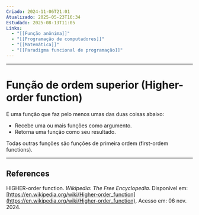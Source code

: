 ```yaml
---
Criado: 2024-11-06T21:01
Atualizado: 2025-05-23T16:34
Estudado: 2025-08-13T11:05
Links:
  - "[[Função anônima]]"
  - "[[Programação de computadores]]"
  - "[[Matemática]]"
  - "[[Paradigma funcional de programação]]"
---
```

---
# Função de ordem superior (Higher-order function)

É uma função que faz pelo menos umas das duas coisas abaixo:

- Recebe uma ou mais funções como argumento.
- Retorna uma função como seu resultado.

Todas outras funções são funções de primeira ordem (first-ordem functions).

---
## References

HIGHER-order function. _Wikipedia: The Free Encyclopedia_. Disponível em: [https://en.wikipedia.org/wiki/Higher-order_function](https://en.wikipedia.org/wiki/Higher-order_function). Acesso em: 06 nov. 2024.